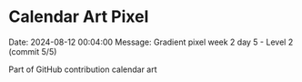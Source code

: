 # Calendar Art Pixel

Date: 2024-08-12 00:04:00
Message: Gradient pixel week 2 day 5 - Level 2 (commit 5/5)

Part of GitHub contribution calendar art
